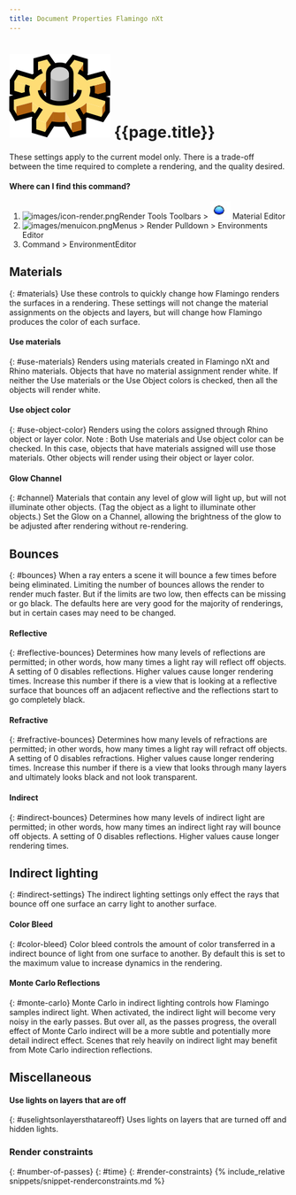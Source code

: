 ```yaml
---
title: Document Properties Flamingo nXt
---
```



# ![images/options.svg](images/options.svg) {{page.title}}
These settings apply to the current model only. There is a trade-off between the time required to complete a rendering, and the quality desired.

#### Where can I find this command?
<!-- These locations are not correct.  They need to be updated. -->

 1. ![images/icon-render.png](images/icon-render.png)Render Tools Toolbars > ![images/environments.png](images/environments.png) Material Editor
 1. ![images/menuicon.png](images/menuicon.png)Menus > Render Pulldown > Environments Editor
 1. Command > EnvironmentEditor

## Materials
{: #materials}
Use these controls to quickly change how Flamingo renders the surfaces in a rendering.  These settings will not change the material assignments on the objects and layers, but will change how Flamingo produces the color of each surface.

#### Use materials
{: #use-materials}
Renders using materials created in Flamingo nXt and Rhino materials. Objects that have no material assignment render white. If neither the Use materials or the Use Object colors is checked, then all the objects will render white.

#### Use object color
{: #use-object-color}
Renders using the colors assigned through Rhino object or layer color. Note : Both Use materials and Use object color can be checked. In this case, objects that have materials assigned will use those materials. Other objects will render using their object or layer color.

#### Glow Channel
{: #channel}
Materials that contain any level of glow will light up, but will not illuminate other objects. (Tag the object as a light to illuminate other objects.)  Set the Glow on a Channel, allowing the brightness of the glow to be adjusted after rendering without re-rendering.

## Bounces
{: #bounces}
When a ray enters a scene it will bounce a few times before being eliminated.  Limiting the number of bounces allows the render to render much faster. But if the limits are two low, then effects can be missing or go black.  The defaults here are very good for the majority of renderings, but in certain cases may need to be changed.

#### Reflective
{: #reflective-bounces}
Determines how many levels of reflections are permitted; in other words, how many times a light ray will reflect off objects. A setting of 0 disables reflections. Higher values cause longer rendering times. Increase this number if there is a view that is looking at a reflective surface that bounces off an adjacent reflective and the reflections start to go completely black.

#### Refractive
{: #refractive-bounces}
Determines how many levels of refractions are permitted; in other words, how many times a light ray will refract off objects. A setting of 0 disables refractions. Higher values cause longer rendering times. Increase this number if there is a view that looks through many layers and ultimately looks black and not look transparent.

#### Indirect
{: #indirect-bounces}
Determines how many levels of indirect light are permitted; in other words, how many times an indirect light ray will bounce off objects. A setting of 0 disables reflections. Higher values cause longer rendering times.

## Indirect lighting
{: #indirect-settings}
The indirect lighting settings only effect the rays that bounce off one surface an carry light to another surface.

#### Color Bleed
{: #color-bleed}
Color bleed controls the amount of color transferred in a indirect bounce of light from one surface to another.  By default this is set to the maximum value to increase dynamics in the rendering.  

#### Monte Carlo Reflections
{: #monte-carlo}
Monte Carlo in indirect lighting controls how Flamingo samples indirect light. When activated, the indirect light will become very noisy in the early passes.  But over all, as the passes progress, the overall effect of Monte Carlo indirect will be a more subtle and potentially more detail indirect effect. Scenes that rely heavily on indirect light may benefit from Mote Carlo indirection reflections.

## Miscellaneous

#### Use lights on layers that are off
{: #uselightsonlayersthatareoff}
Uses lights on layers that are turned off and hidden lights.

### Render constraints
{: #number-of-passes}
{: #time}
{: #render-constraints}
{% include_relative snippets/snippet-renderconstraints.md %}
